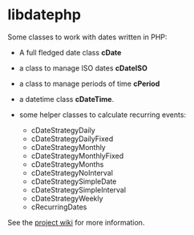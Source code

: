 # libdatephp

Some classes to work with dates written in PHP:

* A full fledged date class **cDate**
* a class to manage ISO dates **cDateISO**
* a class to manage periods of time **cPeriod**
* a datetime class **cDateTime**.
* some helper classes to calculate recurring events:

    * cDateStrategyDaily
    * cDateStrategyDailyFixed
    * cDateStrategyMonthly
    * cDateStrategyMonthlyFixed
    * cDateStrategyMonths
    * cDateStrategyNoInterval
    * cDateStrategySimpleDate
    * cDateStrategySimpleInterval
    * cDateStrategyWeekly
    * cRecurringDates

See the [project wiki](https://github.com/rstoetter/libdatephp/wiki) for more information.

